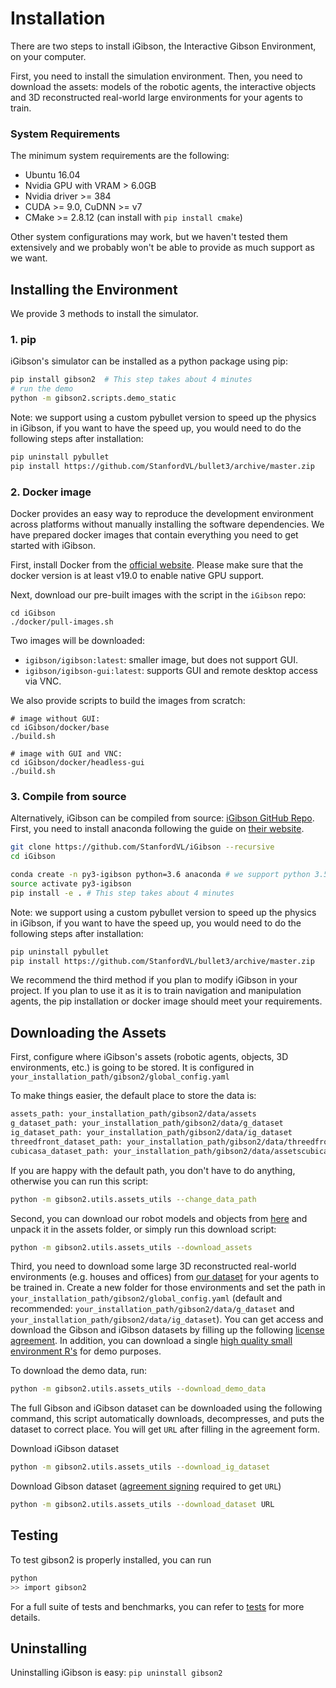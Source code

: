 # Installation
There are two steps to install iGibson, the Interactive Gibson Environment, on your computer.

First, you need to install the simulation environment. Then, you need to download the assets: models of the robotic agents, the interactive objects and 3D reconstructed real-world large environments for your agents to train.

### System Requirements

The minimum system requirements are the following:

- Ubuntu 16.04
- Nvidia GPU with VRAM > 6.0GB
- Nvidia driver >= 384
- CUDA >= 9.0, CuDNN >= v7
- CMake >= 2.8.12 (can install with `pip install cmake`)

Other system configurations may work, but we haven't tested them extensively and we probably won't be able to provide as much support as we want.

## Installing the Environment

We provide 3 methods to install the simulator.

### 1. pip

iGibson's simulator can be installed as a python package using pip:

```bash
pip install gibson2  # This step takes about 4 minutes
# run the demo
python -m gibson2.scripts.demo_static
```

Note: we support using a custom pybullet version to speed up the physics in iGibson, if you want to have the speed up, you would need to do the following steps after installation:

```bash
pip uninstall pybullet
pip install https://github.com/StanfordVL/bullet3/archive/master.zip
```

### 2. Docker image

Docker provides an easy way to reproduce the development environment across platforms without manually installing the software dependencies. We have prepared docker images that contain everything you need to get started with iGibson.  

First, install Docker from the [official website](https://www.docker.com/). Please make sure that the docker version is at least v19.0 to enable native GPU support.

Next, download our pre-built images with the script in the `iGibson` repo:

```
cd iGibson
./docker/pull-images.sh
```

Two images will be downloaded:
* `igibson/igibson:latest`: smaller image, but does not support GUI. 
* `igibson/igibson-gui:latest`: supports GUI and remote desktop access via VNC.

We also provide scripts to build the images from scratch:
```
# image without GUI:
cd iGibson/docker/base
./build.sh

# image with GUI and VNC:
cd iGibson/docker/headless-gui
./build.sh
```


### 3. Compile from source

Alternatively, iGibson can be compiled from source: [iGibson GitHub Repo](https://github.com/StanfordVL/iGibson). First, you need to install anaconda following the guide on [their website](https://www.anaconda.com/). 

```bash
git clone https://github.com/StanfordVL/iGibson --recursive
cd iGibson

conda create -n py3-igibson python=3.6 anaconda # we support python 3.5, 3.6, 3.7, 3.8
source activate py3-igibson
pip install -e . # This step takes about 4 minutes
```

Note: we support using a custom pybullet version to speed up the physics in iGibson, if you want to have the speed up, you would need to do the following steps after installation:

```bash
pip uninstall pybullet
pip install https://github.com/StanfordVL/bullet3/archive/master.zip
```

We recommend the third method if you plan to modify iGibson in your project. If you plan to use it as it is to train navigation and manipulation agents, the pip installation or docker image should meet your requirements.


## Downloading the Assets

First, configure where iGibson's assets (robotic agents, objects, 3D environments, etc.) is going to be stored. It is configured in `your_installation_path/gibson2/global_config.yaml`

To make things easier, the default place to store the data is:
```bash
assets_path: your_installation_path/gibson2/data/assets 
g_dataset_path: your_installation_path/gibson2/data/g_dataset
ig_dataset_path: your_installation_path/gibson2/data/ig_dataset
threedfront_dataset_path: your_installation_path/gibson2/data/threedfront_dataset 
cubicasa_dataset_path: your_installation_path/gibson2/data/assetscubicasa_dataset 
```

If you are happy with the default path, you don't have to do anything, otherwise you can run this script:
```bash
python -m gibson2.utils.assets_utils --change_data_path
```

Second, you can download our robot models and objects from [here](https://storage.googleapis.com/gibson_scenes/assets_igibson.tar.gz) and unpack it in the assets folder, or simply run this download script:

```bash
python -m gibson2.utils.assets_utils --download_assets
```


Third, you need to download some large 3D reconstructed real-world environments (e.g. houses and offices) from [our dataset](dataset.md) for your agents to be trained in. Create a new folder for those environments and set the path in `your_installation_path/gibson2/global_config.yaml` (default and recommended: `your_installation_path/gibson2/data/g_dataset` and `your_installation_path/gibson2/data/ig_dataset`). You can get access and download the Gibson and iGibson datasets by filling up the following [license agreement](https://forms.gle/36TW9uVpjrE1Mkf9A). In addition, you can download a single [high quality small environment R's](https://storage.googleapis.com/gibson_scenes/Rs.tar.gz) for demo purposes.

To download the demo data, run:

```bash
python -m gibson2.utils.assets_utils --download_demo_data
```

The full Gibson and iGibson dataset can be downloaded using the following command, this script automatically downloads, decompresses, and puts the dataset to correct place. You will get `URL` after filling in the agreement form.

Download iGibson dataset
```bash
python -m gibson2.utils.assets_utils --download_ig_dataset
```

Download Gibson dataset ([agreement signing](https://forms.gle/36TW9uVpjrE1Mkf9A) required to get `URL`)
```bash
python -m gibson2.utils.assets_utils --download_dataset URL
```

## Testing 

To test gibson2 is properly installed, you can run 
```bash
python
>> import gibson2
```

For a full suite of tests and benchmarks, you can refer to [tests](tests.md) for more details. 

## Uninstalling
Uninstalling iGibson is easy: `pip uninstall gibson2`
